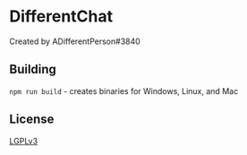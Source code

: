 # DifferentChat

Created by ADifferentPerson#3840

## Building
`npm run build` - creates binaries for Windows, Linux, and Mac

## License
[LGPLv3](LICENSE.txt)